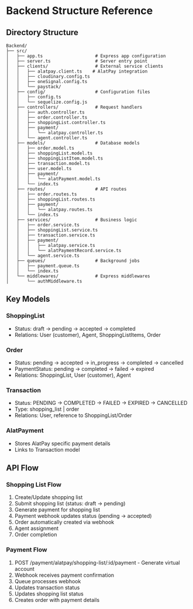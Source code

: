 # Backend Structure Reference

## Directory Structure

```
Backend/
├── src/
│   ├── app.ts                    # Express app configuration
│   ├── server.ts                 # Server entry point
│   ├── clients/                  # External service clients
│   │   ├── alatpay.client.ts    # AlatPay integration
│   │   ├── cloudinary.config.ts
│   │   ├── oneSignal.config.ts
│   │   └── paystack/
│   ├── config/                   # Configuration files
│   │   ├── config.ts
│   │   └── sequelize.config.js
│   ├── controllers/              # Request handlers
│   │   ├── auth.controller.ts
│   │   ├── order.controller.ts
│   │   ├── shoppingList.controller.ts
│   │   ├── payment/
│   │   │   └── alatpay.controller.ts
│   │   └── agent.controller.ts
│   ├── models/                   # Database models
│   │   ├── order.model.ts
│   │   ├── shoppingList.model.ts
│   │   ├── shoppingListItem.model.ts
│   │   ├── transaction.model.ts
│   │   ├── user.model.ts
│   │   ├── payment/
│   │   │   └── alatPayment.model.ts
│   │   └── index.ts
│   ├── routes/                   # API routes
│   │   ├── order.routes.ts
│   │   ├── shoppingList.routes.ts
│   │   ├── payment/
│   │   │   └── alatpay.routes.ts
│   │   └── index.ts
│   ├── services/                 # Business logic
│   │   ├── order.service.ts
│   │   ├── shoppingList.service.ts
│   │   ├── transaction.service.ts
│   │   ├── payment/
│   │   │   ├── alatpay.service.ts
│   │   │   └── alatPaymentRecord.service.ts
│   │   └── agent.service.ts
│   ├── queues/                   # Background jobs
│   │   ├── payment.queue.ts
│   │   └── index.ts
│   └── middlewares/              # Express middlewares
│       └── authMiddleware.ts
```

## Key Models

### ShoppingList
- Status: draft -> pending -> accepted -> completed
- Relations: User (customer), Agent, ShoppingListItems, Order

### Order
- Status: pending -> accepted -> in_progress -> completed -> cancelled
- PaymentStatus: pending -> completed -> failed -> expired
- Relations: ShoppingList, User (customer), Agent

### Transaction
- Status: PENDING -> COMPLETED -> FAILED -> EXPIRED -> CANCELLED
- Type: shopping_list | order
- Relations: User, reference to ShoppingList/Order

### AlatPayment
- Stores AlatPay specific payment details
- Links to Transaction model

## API Flow

### Shopping List Flow
1. Create/Update shopping list
2. Submit shopping list (status: draft -> pending)
3. Generate payment for shopping list
4. Payment webhook updates status (pending -> accepted)
5. Order automatically created via webhook
6. Agent assignment
7. Order completion

### Payment Flow
1. POST /payment/alatpay/shopping-list/:id/payment - Generate virtual account
2. Webhook receives payment confirmation
3. Queue processes webhook
4. Updates transaction status
5. Updates shopping list status
6. Creates order with payment details